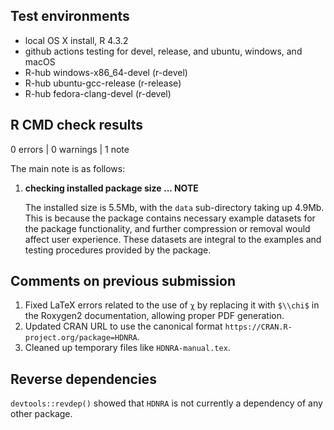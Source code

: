 ## Test environments

-   local OS X install, R 4.3.2
-   github actions testing for devel, release, and ubuntu, windows, and macOS
-   R-hub windows-x86_64-devel (r-devel)
-   R-hub ubuntu-gcc-release (r-release)
-   R-hub fedora-clang-devel (r-devel)

## R CMD check results

0 errors | 0 warnings | 1 note

The main note is as follows:

1. **checking installed package size ... NOTE**

    The installed size is 5.5Mb, with the `data` sub-directory taking up 4.9Mb. This is because the package contains necessary example datasets for the package functionality, and further compression or removal would affect user experience. These datasets are integral to the examples and testing procedures provided by the package.

## Comments on previous submission

1. Fixed LaTeX errors related to the use of `χ` by replacing it with `$\\chi$` in the Roxygen2 documentation, allowing proper PDF generation.
2. Updated CRAN URL to use the canonical format `https://CRAN.R-project.org/package=HDNRA`.
3. Cleaned up temporary files like `HDNRA-manual.tex`.

## Reverse dependencies

`devtools::revdep()` showed that `HDNRA` is not currently a dependency of any other package.
